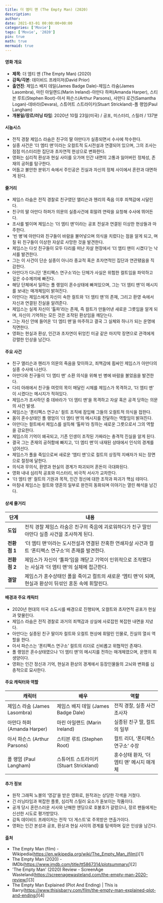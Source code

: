 ```yaml
---
title: 더 엠티 맨 (The Empty Man) (2020)
description: 
author: 
date: 2021-03-01 00:00:00+00:00
categories: ['Movie']
tags: ['Movie', '2020']
pin: true
math: true
mermaid: true
---
```

#### 영화 개요

- **제목**: 더 엠티 맨 (The Empty Man) (2020)  
- **감독/각본**: 데이비드 프레이저(David Prior)  
- **출연진**: 제임스 배지 데일(James Badge Dale)-제임스 라숨(James Lasombra), 마린 아일랜드(Marin Ireland)-아만다 하퍼(Amanda Harper), 스티븐 루트(Stephen Root)-아서 파슨스(Arthur Parsons), 사만다 로건(Samantha Logan)-데바라(Devara), 스튜어트 스트라이키(Stuart Strickland)-폴 랭엄(Paul Langham)  
- **개봉일/장르/러닝 타임**: 2020년 10월 23일(미국) / 공포, 미스터리, 스릴러 / 137분  

#### 시놉시스

- 전직 경찰 제임스 라숨은 친구의 딸 아만다가 실종되면서 수사에 착수한다.  
- 실종 사건은 ‘더 엠티 맨’이라는 오컬트적 도시전설과 연결되어 있으며, 그의 조사는 점점 미스터리한 집단과 초자연적 현상으로 변화한다.  
- 영화는 심리적 환상과 현실 사이를 오가며 인간 내면의 고통과 잃어버린 정체성, 존재의 공허를 탐구한다.  
- 어둡고 불안한 분위기 속에서 주인공은 진실과 자신의 정체 사이에서 혼란과 대면하게 된다.  

#### 줄거리

- 제임스 라숨은 전직 경찰로 친구였던 앨리슨과 헨리의 죽음 이후 죄책감에 시달린다.  
- 친구의 딸 아만다 하퍼가 의문의 실종사건에 휘말려 연락을 요청해 수사에 뛰어든다.  
- 조사를 벌이며 제임스는 ‘더 엠티 맨’이라는 공포 전설과 연결된 이상한 현상들과 마주한다.  
- ‘빈 병’에 아만다와 친구들이 바람을 불어넣으며 의식을 치렀다는 점을 알게 되고, 며칠 뒤 친구들이 이상한 자살로 사망한 것을 발견한다.  
- 제임스는 다섯 친구들이 모두 다리를 떠난 자살 현장에서 ‘더 엠티 맨이 시켰다’는 낙서를 발견한다.  
- 그는 이 사건이 단순 실종이 아니라 종교적 혹은 초자연적인 집단과 연관됐음을 직감한다.  
- 아만다가 다니던 ‘폰티펙스 연구소’라는 단체가 사실은 위험한 컬트임을 파악하고 깊은 수수께끼에 빠진다.  
- 해당 단체에서 일하는 폴 랭엄이 혼수상태에 빠져있으며, 그는 ‘더 엠티 맨’이 메시지를 보내는 매개체임이 밝혀진다.  
- 아만다는 제임스에게 자신이 속한 컬트와 ‘더 엠티 맨’의 존재, 그리고 환영 속에서 자신과 연결된 진실을 알려준다.  
- 제임스는 실제 자신이 ‘톨파’라는 존재, 즉 컬트가 만들어낸 새로운 그릇임을 알게 되며, 자신이 기억하는 모든 것은 조작된 환상임을 깨닫는다.  
- 그는 자신 안에 들어온 ‘더 엠티 맨’을 마주하고 결국 그 실체와 하나가 되는 운명에 직면한다.  
- 영화는 현실과 환상, 인간과 초자연이 뒤엉킨 미궁 같은 마지막 장면으로 관객에게 강렬한 인상을 남긴다.  

#### 주요 사건

- 친구 앨리슨과 헨리가 의문의 죽음을 맞이하고, 죄책감에 휩싸인 제임스가 아만다의 실종 수사에 나선다.  
- 아만다와 친구들이 ‘더 엠티 맨’ 소환 의식을 위해 빈 병에 바람을 불었음을 발견한다.  
- 다리 아래에서 친구들 여럿의 목이 매달린 시체를 제임스가 목격하고, ‘더 엠티 맨’ 이 시켰다는 메시지가 적혀있다.  
- 제임스가 조사하던 중 데바라가 ‘더 엠티 맨’을 목격하고 자살 혹은 공격 당하는 의문의 사건 발생.  
- 제임스는 ‘폰티펙스 연구소’ 컬트 조직에 잠입해 그들의 오컬트적 의식을 접한다.  
- 몸이 혼수상태인 폴 랭엄이 ‘더 엠티 맨’의 메시지를 전달하는 역할임이 밝혀진다.  
- 아만다는 컬트에서 제임스를 설득해 ‘톨파’라 칭하는 새로운 그릇으로서 그의 역할을 강요한다.  
- 제임스의 기억이 왜곡되고, 기존 인생이 조작된 가짜라는 충격적 진실을 알게 된다.  
- 결국 그는 존재의 공허함에 빠지고, ‘더 엠티 맨’이 내재된 상태에서 인식의 경계를 넘어선다.  
- 제임스가 폴을 죽임으로써 새로운 ‘엠티 맨’으로 컬트의 상징적 지배자가 되는 장면으로 절정에 달한다.  
- 의식과 무의식, 환영과 현실의 경계가 파괴되어 혼돈이 극대화된다.  
- 영화 내내 심리적 공포와 미스터리, 비극적 서사가 교차한다.  
- ‘더 엠티 맨’ 컬트의 기원과 목적, 인간 정신에 대한 조작과 파괴가 핵심 테마다.  
- 마침내 제임스는 컬트와 영혼의 일부로 완전히 동화되며 이야기는 열린 해석을 남긴다.  

#### 상세 줄거리

| **단계**   | **내용**                                                                                          |
|------------|-------------------------------------------------------------------------------------------------|
| **도입**   | 전직 경찰 제임스 라숨은 친구의 죽음에 괴로워하다가 친구 딸인 아만다 실종 사건을 조사하게 된다.         |
| **전환점 1** | ‘더 엠티 맨’이라는 도시전설과 연결된 잔혹한 연쇄자살 사건과 컬트 ‘폰티펙스 연구소’의 존재를 발견한다.         |
| **전환점 2** | 제임스가 자신이 ‘톨파’임을 깨닫고 기억이 인위적으로 조작됐다는 사실과 ‘더 엠티 맨’의 실체에 접근한다.           |
| **결말**   | 제임스가 혼수상태인 폴을 죽이고 컬트의 새로운 ‘엠티 맨’이 되며, 현실과 환상이 뒤섞인 혼돈 속에 휘말린다.           |

#### 배경과 주요 캐릭터

- 2020년 현대의 미국 소도시를 배경으로 진행되며, 오컬트와 초자연적 공포가 현실과 맞물린다.  
- 제임스 라숨은 전직 경찰로 과거의 죄책감과 상실에 사로잡힌 복잡한 내면을 지녔다.  
- 아만다는 실종된 친구 딸이자 컬트와 오컬트 현상에 휘말린 인물로, 진실의 열쇠 역할을 한다.  
- 아서 파슨스는 ‘폰티펙스 연구소’ 컬트의 리더로 신비롭고 위협적인 존재다.  
- 폴 랭엄은 혼수상태였으나 ‘더 엠티 맨’의 메시지를 전하는 매개체였으며, 운명의 희생양이다.  
- 영화는 인간 정신과 기억, 현실과 환상의 경계에서 등장인물들의 고뇌와 변화를 심층적으로 묘사한다.  

#### 주요 캐릭터와 역할

| **캐릭터**       | **배우**           | **역할**                     |
|------------------|--------------------|------------------------------|
| 제임스 라숨 (James Lasombra)  | 제임스 배지 데일 (James Badge Dale) | 전직 경찰, 실종 사건 조사자       |
| 아만다 하퍼 (Amanda Harper)   | 마린 아일랜드 (Marin Ireland)          | 실종된 친구 딸, 컬트의 일부         |
| 아서 파슨스 (Arthur Parsons)  | 스티븐 루트 (Stephen Root)             | 컬트 리더, ‘폰티펙스 연구소’ 수장  |
| 폴 랭엄 (Paul Langham)         | 스튜어트 스트라이키 (Stuart Strickland) | 혼수상태 환자, ‘더 엠티 맨’ 메시지 매개체 |

#### 추가 정보

- 원작 그래픽 노블의 ‘영감’을 받은 영화로, 원작과는 상당한 각색을 거쳤다.  
- 긴 러닝타임과 복잡한 플롯, 심리적 스릴러 요소가 돋보이는 작품이다.  
- 공개 당시 혼란스러운 서사와 난해한 엔딩으로 호불호가 갈렸으나, 장르 팬들에게는 신선한 시도로 평가받았다.  
- 감독 데이비드 프레이저는 전작 ‘더 게스트’로 주목받은 연출가이다.  
- 영화는 인간 본성과 공포, 환상과 현실 사이의 경계를 탐색하며 깊은 인상을 남긴다.  

#### 출처

- The Empty Man (film) - Wikipedia(https://en.wikipedia.org/wiki/The_Empty_Man_(film))[1]  
- The Empty Man (2020) - IMDb(https://www.imdb.com/title/tt5867314/plotsummary/)[2]  
- 'The Empty Man' (2020) Review - ScreenAge Wasteland(https://screenagewasteland.com/the-empty-man-2020-review/)[3]  
- The Empty Man Explained (Plot And Ending) | This is Barry(https://www.thisisbarry.com/film/the-empty-man-explained-plot-and-ending/)[4]
